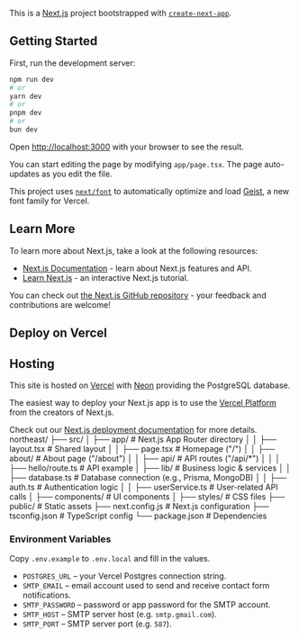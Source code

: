 This is a [Next.js](https://nextjs.org) project bootstrapped with [`create-next-app`](https://nextjs.org/docs/app/api-reference/cli/create-next-app).

## Getting Started

First, run the development server:

```bash
npm run dev
# or
yarn dev
# or
pnpm dev
# or
bun dev
```

Open [http://localhost:3000](http://localhost:3000) with your browser to see the result.

You can start editing the page by modifying `app/page.tsx`. The page auto-updates as you edit the file.

This project uses [`next/font`](https://nextjs.org/docs/app/building-your-application/optimizing/fonts) to automatically optimize and load [Geist](https://vercel.com/font), a new font family for Vercel.

## Learn More

To learn more about Next.js, take a look at the following resources:

- [Next.js Documentation](https://nextjs.org/docs) - learn about Next.js features and API.
- [Learn Next.js](https://nextjs.org/learn) - an interactive Next.js tutorial.

You can check out [the Next.js GitHub repository](https://github.com/vercel/next.js) - your feedback and contributions are welcome!

## Deploy on Vercel

## Hosting

This site is hosted on [Vercel](https://vercel.com) with [Neon](https://neon.tech) providing the PostgreSQL database.

The easiest way to deploy your Next.js app is to use the [Vercel Platform](https://vercel.com/new?utm_medium=default-template&filter=next.js&utm_source=create-next-app&utm_campaign=create-next-app-readme) from the creators of Next.js.


Check out our [Next.js deployment documentation](https://nextjs.org/docs/app/building-your-application/deploying) for more details.
northeast/
├── src/
│   ├── app/                 # Next.js App Router directory
│   │   ├── layout.tsx       # Shared layout
│   │   ├── page.tsx         # Homepage ("/")
│   │   ├── about/           # About page ("/about")
│   │   ├── api/             # API routes ("/api/*")
│   │   │   ├── hello/route.ts  # API example
│   ├── lib/                 # Business logic & services
│   │   ├── database.ts      # Database connection (e.g., Prisma, MongoDB)
│   │   ├── auth.ts          # Authentication logic
│   │   ├── userService.ts   # User-related API calls
│   ├── components/          # UI components
│   ├── styles/              # CSS files
├── public/                  # Static assets
├── next.config.js           # Next.js configuration
├── tsconfig.json            # TypeScript config
└── package.json             # Dependencies
### Environment Variables

Copy `.env.example` to `.env.local` and fill in the values.

- `POSTGRES_URL` – your Vercel Postgres connection string.
- `SMTP_EMAIL` – email account used to send and receive contact form notifications.
- `SMTP_PASSWORD` – password or app password for the SMTP account.
- `SMTP_HOST` – SMTP server host (e.g. `smtp.gmail.com`).
- `SMTP_PORT` – SMTP server port (e.g. `587`).
